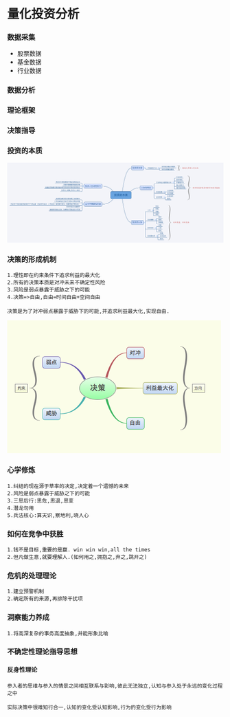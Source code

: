 # 量化投资分析
### 数据采集
* 股票数据
* 基金数据
* 行业数据

### 数据分析
### 理论框架
### 决策指导

### 投资的本质

![输入图片说明](https://github.com/qccr-twl2123/finance/blob/master/images/投资的本质.png "在这里输入图片标题")


### 决策的形成机制
```text
1.理性即在约束条件下追求利益的最大化
2.所有的决策本质是对冲未来不确定性风险
3.风险是弱点暴露于威胁之下的可能
4.决策=>自由,自由=时间自由+空间自由

决策是为了对冲弱点暴露于威胁下的可能,并追求利益最大化,实现自由.
```
![输入图片说明](https://github.com/qccr-twl2123/finance/blob/master/images/决策的基础.png "在这里输入图片标题")


### 心学修炼
```text
1.纠结的现在源于草率的决定,决定着一个遗憾的未来
2.风险是弱点暴露于威胁之下的可能
3.三思后行:思危,思退,思变
4.潜龙勿用
5.兵法核心:算天识,察地利,晓人心
```
### 如何在竞争中获胜
```text
1.钱不是目标,重要的是赢. win win win,all the times
2.但凡做生意,就要理解人.(如何用之,拥抱之,弃之,跳开之)
```

### 危机的处理理论
```text
1.建立预警机制
2.确定所有的来源,再排除干扰项
```

### 洞察能力养成
```text
1.将高深复杂的事务高度抽象,并能形象比喻
```

### 不确定性理论指导思想

#### 反身性理论
```text
参入者的思维与参入的情景之间相互联系与影响,彼此无法独立,认知与参入处于永远的变化过程之中

实际决策中很难知行合一,认知的变化受认知影响,行为的变化受行为影响
```




